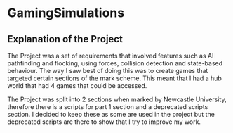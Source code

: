 # GamingSimulations
## Explanation of the Project
The Project was a set of requirements that involved features such as AI pathfinding and flocking, using forces, collision detection and state-based behaviour. The way I saw best of doing this was to create games that targeted certain sections of the mark scheme. This meant that I had a hub world that had 4 games that could be accessed. 

The Project was split into 2 sections when marked by Newcastle University, therefore there is a scripts for part 1 section and a deprecated scripts section. I decided to keep these as some are used in the project but the deprecated scripts are there to show that I try to improve my work.
